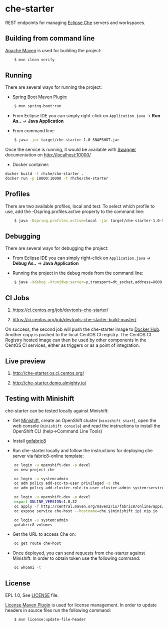 che-starter
===========

REST endpoints for managing [Eclipse Che](http://www.eclipse.org/che/) servers and workspaces.

Building from command line
--------------------------
[Apache Maven](https://maven.apache.org/) is used for building the project: 

```bash
    $ mvn clean verify
````

Running
-------
There are several ways for running the project:

* [Spring Boot Maven Plugin](http://docs.spring.io/spring-boot/docs/current/maven-plugin/index.html):

```bash
    $ mvn spring-boot:run
````

* From Eclipse IDE you can simply right-click on `Application.java` -> **Run As..** -> **Java Application**

* From command line:

```bash
    $ java -jar target/che-starter-1.0-SNAPSHOT.jar
````

Once the service is running, it would be available with [Swagger](http://swagger.io/) documentation on [http://localhost:10000/](http://localhost:10000/)

* Docker container:

```bash
docker build -t rhche/che-starter .
docker run -p 10000:10000 -t rhche/che-starter
````

Profiles
--------
There are two available profiles, local and test. To select which profile to use, add the -Dspring.profiles.active property to the command line:

```bash
    $ java -Dspring.profiles.active=local -jar target/che-starter-1.0-SNAPSHOT.jar
````


Debugging
---------
There are several ways for debugging the project:

* From Eclipse IDE you can simply right-click on `Application.java` -> **Debug As..** -> **Java Application**

* Running the project in the debug mode from the command line: 

```bash
    $ java -Xdebug -Xrunjdwp:server=y,transport=dt_socket,address=8000,suspend=n -jar target/che-starter-1.0-SNAPSHOT.jar 
````

CI Jobs
-------
1. https://ci.centos.org/job/devtools-che-starter/

2. https://ci.centos.org/job/devtools-che-starter-build-master/

On success, the second job will push the che-starter image to [Docker Hub](https://hub.docker.com/r/rhche/). Another copy is pushed to the local CentOS CI registry. The CentOS CI Registry hosted image can then be used by other components in the CentOS CI services, either as triggers or as a point of integration.

Live preview
------------

1. http://che-starter.os.ci.centos.org/

2. http://che-starter.demo.almighty.io/

Testing with Minishift
----------------------
che-starter can be tested locally against Minishift:

- Get [Minishift](https://github.com/minishift/minishift#installation), create an OpenShift cluster (`minishift start`), open the web console (`minishift console`) and read the instructions to install the OpenShift CLI (help->Command Line Tools)

- Install [gofabric8](https://github.com/fabric8io/gofabric8#gofabric8-installer)

- Run che-starter locally and follow the instructions for deploying che server via fabric8-online template:

```bash
    oc login -u openshift-dev -p devel
    oc new-project che

    oc login -u system:admin
    oc adm policy add-scc-to-user privileged -z che
    oc adm policy add-cluster-role-to-user cluster-admin system:serviceaccount:che:che

    oc login -u openshift-dev -p devel
    export ONLINE_VERSION=1.0.32
    oc apply -f http://central.maven.org/maven2/io/fabric8/online/apps/che/$ONLINE_VERSION/che-$ONLINE_VERSION-openshift.yml
    oc expose service che-host --hostname=che.$(minishift ip).nip.io

    oc login -u system:admin
    gofabric8 volumes
````

- Get the URL to access Che on:

```bash
    oc get route che-host
````
- Once deployed, you can send requests from che-starter against Minishift. In order to obtain token use the following command:

```bash
    oc whoami -t
````

License
-------
EPL 1.0, See [LICENSE](LICENSE.txt) file.

[License Maven Plugin](http://www.mojohaus.org/license-maven-plugin/) is used for license management. In order to update headers in source files run the following command: 

```bash
    $ mvn license:update-file-header
````